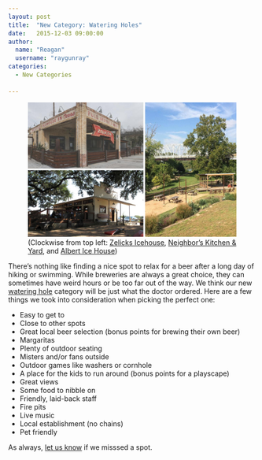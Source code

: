 ```yaml
---
layout: post
title:  "New Category: Watering Holes"
date:   2015-12-03 09:00:00
author:
  name: "Reagan"
  username: "raygunray"
categories:
  - New Categories

---
```

<figure>
<img src="/assets/img/wateringholes.jpg" alt="Watering Holes"/>
<figcaption>(Clockwise from top left: <a href="https://godaytrip.com/spots/zelicks-icehouse">Zelicks Icehouse</a>, <a href="https://godaytrip.com/spots/neighbor-s-kitchen-yard">Neighbor’s Kitchen & Yard</a>, and <a href="https://godaytrip.com/spots/albert-dance-hall">Albert Ice House</a>)</figcaption>
</figure>

There’s nothing like finding a nice spot to relax for a beer after a long day of hiking or swimming. While breweries are always a great choice, they can sometimes have weird hours or be too far out of the way. We think our new [watering hole](https://godaytrip.com/categories/watering-holes) category will be just what the doctor ordered. Here are a few things we took into consideration when picking the perfect one:


- Easy to get to  
- Close to other spots  
- Great local beer selection (bonus points for brewing their own beer)    
- Margaritas  
- Plenty of outdoor seating  
- Misters and/or fans outside        
- Outdoor games like washers or cornhole  
- A place for the kids to run around (bonus points for a playscape)  
- Great views  
- Some food to nibble on  
- Friendly, laid-back staff  
- Fire pits  
- Live music  
- Local establishment (no chains)        
- Pet friendly  

As always, [let us know](https://docs.google.com/forms/d/1p1ZOjZuxCkEjNFhlymLtkas4x_Nms1sCQnaRSrzPKAM/viewform?c=0&w=1) if we misssed a spot.
